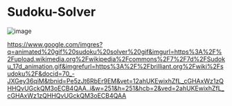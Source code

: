 # Sudoku-Solver

![image](https://github.com/user-attachments/assets/db6c81a1-e848-41f8-b189-1aa4befdc569)


https://www.google.com/imgres?q=animated%20gif%20sudoku%20solver%20gif&imgurl=https%3A%2F%2Fupload.wikimedia.org%2Fwikipedia%2Fcommons%2F7%2F7d%2FSudoku_17d_animation.gif&imgrefurl=https%3A%2F%2Fbrilliant.org%2Fwiki%2Fsudoku%2F&docid=70_-JXGey36qiM&tbnid=Pe5zJt6RbEr9EM&vet=12ahUKEwixhZfL_cGHAxWz1zQHHQvUGckQM3oECB4QAA..i&w=251&h=251&hcb=2&ved=2ahUKEwixhZfL_cGHAxWz1zQHHQvUGckQM3oECB4QAA
